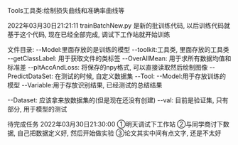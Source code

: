 Tools工具类:绘制损失曲线和准确率曲线等


2022年03月30日21:21:11
trainBatchNew.py 是新的批训练代码, 以后训练代码就基于这个代码, 现在已经全部完成, 调试下工作站就开始训练

文件目录:
--Model:里面存放的是训练的模型
--toolkit:工具类, 里面存放的工具类
    --getClassLabel: 用于获取文件的类标签
    --OverAllMean: 用于求所有数据均值和标准差
    --pltAccAndLoss: 将保存的npy格式, 可以直接读取然后绘制图像
    --PredictDataSet: 在测试的时候, 自定义数据集
--Tool:
    --Model:用于存放训练的模型
    --Variable:用于存放识别结果, 已经测试的总结结果

--Dataset: 应该拿来放数据集的(但是现在还没有创建)
--val: 目前是验证集, 只有部分, 用于模型的测试

待完成任务
2022年03月30日21:30:00
①明天调试下工作站
②与同学商讨下数据, 自己把数据定义好, 然后开始做实验
③论文其实中间有点文字, 还是不太好

